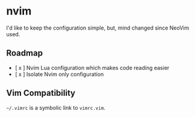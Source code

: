 # nvim

I'd like to keep the configuration simple, but, mind changed since NeoVim used.

## Roadmap

- [ x ] Nvim Lua configuration which makes code reading easier
- [ x ] Isolate Nvim only configuration

## Vim Compatibility

`~/.vimrc` is a symbolic link to `vimrc.vim`.
